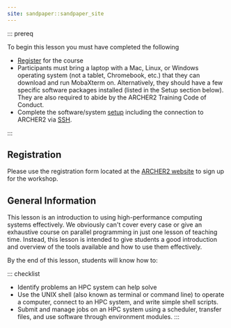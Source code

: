 ```yaml
---
site: sandpaper::sandpaper_site
---
```




::: prereq

To begin this lesson you must have completed the following

 * [Register](#registration) for the course
 * Participants must bring a laptop with a Mac, Linux, or Windows operating 
   system (not a tablet, Chromebook, etc.) that they can download and run 
   MobaXterm on. Alternatively, they should have a few specific software 
   packages installed (listed in the Setup section below). 
   They are also required to abide by the ARCHER2 Training Code of Conduct.
 * Complete the software/system [setup](#learners/setup) including the connection to ARCHER2 via [SSH](#setup-an-ssh-client).

:::

## Registration

Please use the registration form located at the [ARCHER2 website](https://www.archer2.ac.uk/training/#upcoming-training)</a> to sign up for the workshop.

## General Information

This lesson is an introduction to using high-performance computing systems
effectively. We obviously can't cover every case or give an exhaustive course
on parallel programming in just one lesson of teaching time. Instead, this
lesson is intended to give students a good introduction and overview of the
tools available and how to use them effectively.

By the end of this lesson, students will know how to:

::: checklist
 * Identify problems an HPC system can help solve
 * Use the UNIX shell (also known as terminal or command line) to operate a computer,
  connect to an HPC system, and write simple shell scripts.
 * Submit and manage jobs on an HPC system using a scheduler, transfer files, and use
  software through environment modules.
:::
